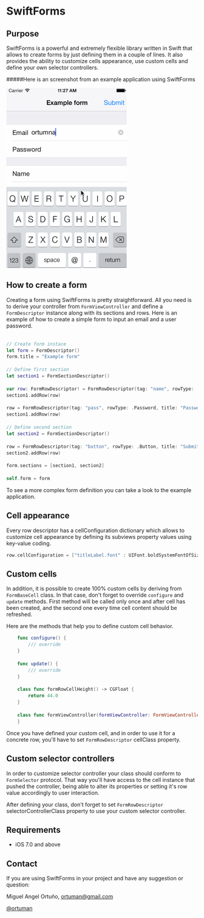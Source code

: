 
SwiftForms
==========

Purpose
-------
SwiftForms is a powerful and extremely flexible library written in Swift that allows to create forms by just defining them in a couple of lines. It also provides the ability to customize cells appearance, use custom cells and define your own selector controllers.

#####Here is an screenshot from an example application using SwiftForms

![Screenshot of Example application](SwiftForms/Example.gif)

How to create a form
--------------------

Creating a form using SwiftForms is pretty straightforward. All you need is to derive your controller from `FormViewController` and define a `FormDescriptor` instance along with its sections and rows. Here is an example of how to create a simple form to input an email and a user password. 

```swift

// Create form instace 
let form = FormDescriptor()
form.title = "Example form"

// Define first section
let section1 = FormSectionDescriptor()

var row: FormRowDescriptor! = FormRowDescriptor(tag: "name", rowType: .Email, title: "Email")
section1.addRow(row)

row = FormRowDescriptor(tag: "pass", rowType: .Password, title: "Password")
section1.addRow(row)

// Define second section
let section2 = FormSectionDescriptor()

row = FormRowDescriptor(tag: "button", rowType: .Button, title: "Submit")
section2.addRow(row)

form.sections = [section1, section2]

self.form = form
```
To see a more complex form definition you can take a look to the example application.

Cell appearance
----------------------

Every row descriptor has a cellConfiguration dictionary which allows to customize cell appearance by defining its subviews property values using key-value coding.

```swift
row.cellConfiguration = ["titleLabel.font" : UIFont.boldSystemFontOfSize(30.0), "segmentedControl.tintColor" : UIColor.redColor()]
```

Custom cells
-----------------

In addition, it is possible to create 100% custom cells by deriving from `FormBaseCell` class. In that case, don't forget to override `configure` and `update` methods. First method will be called only once and after cell has been created, and the second one every time cell content should be refreshed.

Here are the methods that help you to define custom cell behavior.
```swift
    func configure() {
        /// override
    }
    
    func update() {
        /// override
    }
    
    class func formRowCellHeight() -> CGFloat {
        return 44.0
    }
    
    class func formViewController(formViewController: FormViewController, didSelectRow: FormBaseCell) {
    }
```
Once you have defined your custom cell, and in order to use it for a concrete row, you'll have to set `FormRowDescriptor` cellClass property.

Custom selector controllers
-------------------------------------

In order to customize selector controller your class should conform to `FormSelector` protocol. That way you'll have access to the cell instance that pushed the controller, being able to alter its properties or setting it's row value accordingly to user interaction. 

After defining your class, don't forget to set `FormRowDescriptor` selectorControllerClass property to use your custom selector controller.

Requirements
---------------------

* iOS 7.0 and above

Contact
-------

If you are using SwiftForms in your project and have any suggestion or question:

Miguel Angel Ortuño, <ortuman@gmail.com>

[@ortuman](http://twitter.com/ortuman)

